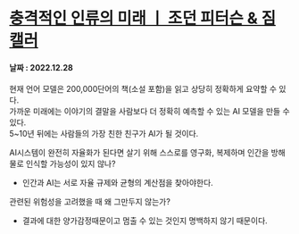 # [충격적인 인류의 미래 ㅣ 조던 피터슨 & 짐 캘러](https://www.youtube.com/watch?v=nFKadknGHH8)

#### 날짜 : 2022.12.28

현재 언어 모델은 200,000단어의 책(소설 포함)을 읽고 상당히 정확하게 요약할 수 있다.   
가까운 미래에는 이야기의 결말을 사람보다 더 정확히 예측할 수 있는 AI 모델을 만들 수 있다.   
5~10년 뒤에는 사람들의 가장 친한 친구가 AI가 될 것이다.   

AI시스템이 완전히 자율화가 된다면 살기 위해 스스로를 영구화, 복제하며 인간을 방해물로 인식할 가능성이 있지 않나?
- 인간과 AI는 서로 자율 규제와 균형의 계산점을 찾아야한다.

관련된 위험성을 고려했을 때 왜 그만두지 않는가?
- 결과에 대한 양가감정때문이고 멈출 수 있는 것인지 명백하지 않기 때문이다.
